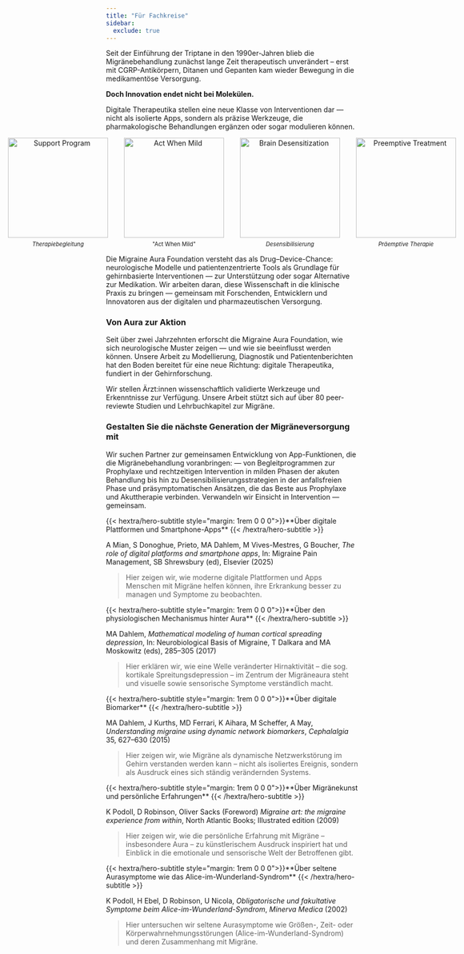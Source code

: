```yaml
---
title: "Für Fachkreise"
sidebar:
  exclude: true
---
```


Seit der Einführung der Triptane in den 1990er-Jahren blieb die Migränebehandlung zunächst lange Zeit therapeutisch unverändert – erst mit CGRP-Antikörpern, Ditanen und Gepanten kam wieder Bewegung in die medikamentöse Versorgung.

**Doch Innovation endet nicht bei Molekülen.**

Digitale Therapeutika stellen eine neue Klasse von Interventionen dar — nicht als isolierte Apps, sondern als präzise Werkzeuge, die pharmakologische Behandlungen ergänzen oder sogar modulieren können.




<div style="display: flex; justify-content: center; gap: 2rem;">
  <figure style="margin: 0; text-align: center;">
    <img
      src="/images/pop.png"
      style="width: 200px; height: auto;"
      alt="Support Program" />
    <figcaption style="font-size: 0.8em; margin-top: 0.5em;">
      <i>Therapiebegleitung</i>
    </figcaption>
  </figure>

  <figure style="margin: 0; text-align: center;">
    <img
      src="/images/act-when-mild.png"
      style="width: 200px; height: auto;"
      alt="Act When Mild" />
    <figcaption style="font-size: 0.8em; margin-top: 0.5em;">
        "Act When Mild"
    </figcaption>
  </figure>

  <figure style="margin: 0; text-align: center;">
    <img
      src="/images/desensitization.png"
      style="width: 200px; height: auto;"
      alt="Brain Desensitization" />
    <figcaption style="font-size: 0.8em; margin-top: 0.5em;">
      <i>Desensibilisierung</i>
    </figcaption>
  </figure>

  <figure style="margin: 0; text-align: center;">
    <img
      src="/images/preemptive.png"
      style="width: 200px; height: auto;"
      alt="Preemptive Treatment" />
    <figcaption style="font-size: 0.8em; margin-top: 0.5em;">
        <i>Präemptive Therapie</i>
    </figcaption>
  </figure>
</div>

Die Migraine Aura Foundation versteht das als Drug–Device-Chance: neurologische Modelle und patientenzentrierte Tools als Grundlage für gehirnbasierte Interventionen — zur Unterstützung oder sogar Alternative zur Medikation.
Wir arbeiten daran, diese Wissenschaft in die klinische Praxis zu bringen — gemeinsam mit Forschenden, Entwicklern und Innovatoren aus der digitalen und pharmazeutischen Versorgung.

### Von Aura zur Aktion
Seit über zwei Jahrzehnten erforscht die Migraine Aura Foundation, wie sich neurologische Muster zeigen — und wie sie beeinflusst werden können. Unsere Arbeit zu Modellierung, Diagnostik und Patientenberichten hat den Boden bereitet für eine neue Richtung: digitale Therapeutika, fundiert in der Gehirnforschung.

Wir stellen Ärzt:innen wissenschaftlich validierte Werkzeuge und Erkenntnisse zur Verfügung. Unsere Arbeit stützt sich auf über 80 peer-reviewte Studien und Lehrbuchkapitel zur Migräne.

### Gestalten Sie die nächste Generation der Migräneversorgung mit




Wir suchen Partner zur gemeinsamen Entwicklung von App-Funktionen, die die Migränebehandlung voranbringen:
— von Begleitprogrammen zur Prophylaxe und rechtzeitigen Intervention in milden Phasen der akuten Behandlung
bis hin zu Desensibilisierungsstrategien in der anfallsfreien Phase und präsymptomatischen Ansätzen, die das Beste aus Prophylaxe und Akuttherapie verbinden.
Verwandeln wir Einsicht in Intervention — gemeinsam.

<div>
{{< hextra/hero-subtitle style="margin: 1rem 0 0 0">}}**Über digitale Plattformen und Smartphone-Apps**
{{< /hextra/hero-subtitle >}}
</div>

A Mian, S Donoghue, Prieto, MA Dahlem, M Vives-Mestres, G Boucher, *The role of digital platforms and smartphone apps*, In: Migraine Pain Management, SB Shrewsbury (ed), Elsevier (2025)
> Hier zeigen wir, wie moderne digitale Plattformen und Apps Menschen mit Migräne helfen können, ihre Erkrankung besser zu managen und Symptome zu beobachten.

<div>
{{< hextra/hero-subtitle style="margin: 1rem 0 0 0">}}**Über den physiologischen Mechanismus hinter Aura**
{{< /hextra/hero-subtitle >}}
</div>



MA Dahlem, *Mathematical modeling of human cortical spreading depression*, In: Neurobiological Basis of Migraine, T Dalkara and MA Moskowitz (eds), 285–305 (2017)
> Hier erklären wir, wie eine Welle veränderter Hirnaktivität – die sog. kortikale Spreitungsdepression – im Zentrum der Migräneaura steht und visuelle sowie sensorische Symptome verständlich macht.

<div>
{{< hextra/hero-subtitle style="margin: 1rem 0 0 0">}}**Über digitale Biomarker**
{{< /hextra/hero-subtitle >}}
</div>



MA Dahlem, J Kurths, MD Ferrari, K Aihara, M Scheffer, A May, *Understanding migraine using dynamic network biomarkers*, *Cephalalgia* 35, 627–630 (2015)
> Hier zeigen wir, wie Migräne als dynamische Netzwerkstörung im Gehirn verstanden werden kann – nicht als isoliertes Ereignis, sondern als Ausdruck eines sich ständig verändernden Systems.

<div>
{{< hextra/hero-subtitle style="margin: 1rem 0 0 0">}}**Über Migränekunst und persönliche Erfahrungen**
{{< /hextra/hero-subtitle >}}
</div>

K Podoll, D Robinson, Oliver Sacks (Foreword)
*Migraine art: the migraine experience from within*,  North Atlantic Books; Illustrated edition (2009)
> Hier zeigen wir, wie die persönliche Erfahrung mit Migräne – insbesondere Aura – zu künstlerischem Ausdruck inspiriert hat und Einblick in die emotionale und sensorische Welt der Betroffenen gibt.

<div>
{{< hextra/hero-subtitle style="margin: 1rem 0 0 0">}}**Über seltene Aurasymptome wie das Alice-im-Wunderland-Syndrom**
{{< /hextra/hero-subtitle >}}
</div>

K Podoll, H Ebel, D Robinson, U Nicola, *Obligatorische und fakultative Symptome beim Alice-im-Wunderland-Syndrom*, *Minerva Medica* (2002)
> Hier untersuchen wir seltene Aurasymptome wie Größen-, Zeit- oder Körperwahrnehmungsstörungen (Alice-im-Wunderland-Syndrom) und deren Zusammenhang mit Migräne.
